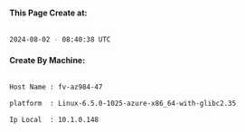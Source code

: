 
   
#### This Page Create at:

```bash

2024-08-02 - 08:40:38 UTC

```

#### Create By Machine:

```bash

Host Name : fv-az984-47

platform  : Linux-6.5.0-1025-azure-x86_64-with-glibc2.35

Ip Local  : 10.1.0.148

```

